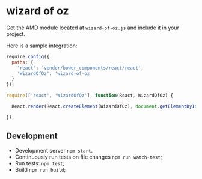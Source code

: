 # wizard of oz

Get the AMD module located at `wizard-of-oz.js` and include it in your project.

Here is a sample integration:

```js
require.config({
  paths: {
    'react': 'vendor/bower_components/react/react',
    'WizardOfOz': 'wizard-of-oz'
  }
});

require(['react', 'WizardOfOz'], function(React, WizardOfOz) {

  React.render(React.createElement(WizardOfOz), document.getElementById('widget-container'));

});
```

## Development

* Development server `npm start`.
* Continuously run tests on file changes `npm run watch-test`;
* Run tests: `npm test`;
* Build `npm run build`;
